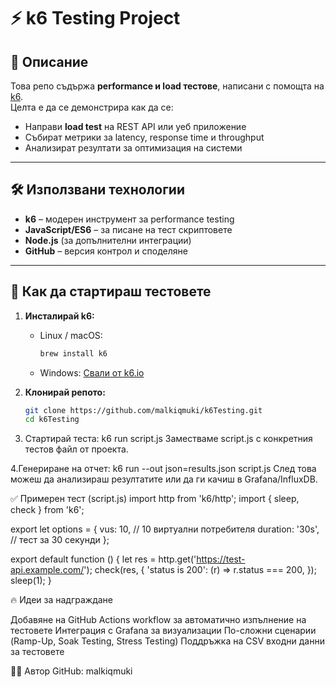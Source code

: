 # ⚡ k6 Testing Project

## 📖 Описание
Това репо съдържа **performance и load тестове**, написани с помощта на [k6](https://k6.io/).  
Целта е да се демонстрира как да се:
- Направи **load test** на REST API или уеб приложение
- Събират метрики за latency, response time и throughput
- Анализират резултати за оптимизация на системи

---

## 🛠️ Използвани технологии
- **k6** – модерен инструмент за performance testing
- **JavaScript/ES6** – за писане на тест скриптовете
- **Node.js** (за допълнителни интеграции)
- **GitHub** – версия контрол и споделяне

---

## 🚀 Как да стартираш тестовете

1. **Инсталирай k6:**
   - Linux / macOS:
     ```bash
     brew install k6
     ```
   - Windows:
     [Свали от k6.io](https://k6.io/docs/getting-started/installation/)

2. **Клонирай репото:**
   ```bash
   git clone https://github.com/malkiqmuki/k6Testing.git
   cd k6Testing

3. Стартирай теста:
   k6 run script.js
   Заместваме script.js с конкретния тестов файл от проекта.

4.Генериране на отчет:
  k6 run --out json=results.json script.js
  След това можеш да анализираш резултатите или да ги качиш в Grafana/InfluxDB.


✅ Примерен тест (script.js)
import http from 'k6/http';
import { sleep, check } from 'k6';

export let options = {
  vus: 10,           // 10 виртуални потребителя
  duration: '30s',   // тест за 30 секунди
};

export default function () {
  let res = http.get('https://test-api.example.com/');
  check(res, {
    'status is 200': (r) => r.status === 200,
  });
  sleep(1);
}

🔥 Идеи за надграждане

Добавяне на GitHub Actions workflow за автоматично изпълнение на тестовете
Интеграция с Grafana за визуализации
По-сложни сценарии (Ramp-Up, Soak Testing, Stress Testing)
Поддръжка на CSV входни данни за тестовете

👨‍💻 Автор
GitHub: malkiqmuki

